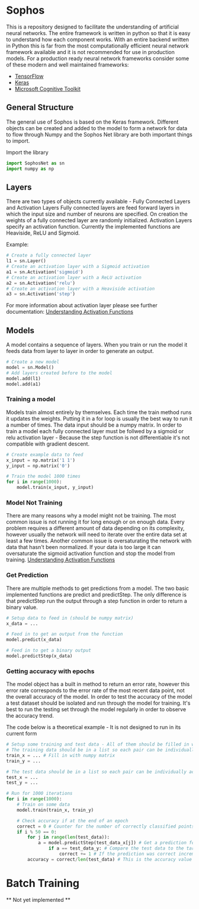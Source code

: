 # Sophos

This is a repository designed to facilitate the understanding of artificial neural networks. The entire framework is written in python so that it is easy to understand how each component works.
With an entire backend written in Python this is far from the most computationally efficient neural network framework available and it is not recommended for use in production models.
For a production ready neural network frameworks consider some of these modern and well maintained frameworks:
* [TensorFlow](https://www.tensorflow.org/)
* [Keras](https://keras.io/)
* [Microsoft Cognitive Toolkit](https://www.microsoft.com/en-us/cognitive-toolkit/)

## General Structure
The general use of Sophos is based on the Keras framework. Different objects can be created and added to the model to form a network for data to flow through
Numpy and the Sophos Net library are both important things to import.

Import the library
```python
import SophosNet as sn
import numpy as np
```

## Layers
There are two types of objects currently available - Fully Connected Layers and Activation Layers
Fully connected layers are feed forward layers in which the input size and number of neurons are specified. On creation the weights of a fully connected layer are randomly initialized.
Activation Layers specify an activation function. Currently the implemented functions are Heaviside, ReLU and Sigmoid.

Example:
```python
# Create a fully connected layer
l1 = sn.Layer()
# Create an activation layer with a Sigmoid activation
a1 = sn.Activation('sigmoid')
# Create an activation layer with a ReLU activation
a2 = sn.Activation('relu')
# Create an activation layer with a Heaviside activation
a3 = sn.Activation('step')
```

For more information about activation layer please see further documentation: [Understanding Activation Functions](https://github.com/hirshagarwal/Sophos/blob/master/Documentation/Activation.md)

## Models
A model contains a sequence of layers. When you train or run the model it feeds data from layer to layer in order to generate an output.

```python
# Create a new model
model = sn.Model()
# Add layers created before to the model
model.add(l1)
model.add(a1)
```

### Training a model
Models train almost entirely by themselves. Each time the train method runs it updates the weights. Putting it in a for loop is usually the best way to run it a number of times. The data input should be a numpy matrix.
In order to train a model each fully connected layer must be follwed by a sigmoid or relu activation layer - Because the step function is not differentiable it's not compatible with gradient descent.

```python
# Create example data to feed
x_input = np.matrix('1 1')
y_input = np.matrix('0')

# Train the model 1000 times
for i in range(1000):
	model.train(x_input, y_input)
```


### Model Not Training
There are many reasons why a model might not be training.
The most common issue is not running it for long enough or on enough data. Every problem requires a different amount of data depending on its complexity, however usually the network will need to iterate over the entire data set at least a few times. 
Another common issue is oversaturating the network with data that hasn't been normalized. If your data is too large it can oversaturate the sigmoid activation function and stop the model from training.
[Understanding Activation Functions](https://github.com/hirshagarwal/Sophos/blob/master/Documentation/Activation.md)


### Get Prediction
There are multiple methods to get predictions from a model. The two basic implemented functions are predict and predictStep. The only difference is that predictStep run the output through a step function in order to return a binary value.

```python
# Setup data to feed in (should be numpy matrix)
x_data = ...

# Feed in to get an output from the function
model.predict(x_data)

# Feed in to get a binary output
model.predictStep(x_data)
```


### Getting accuracy with epochs
The model object has a built in method to return an error rate, however this error rate corresponds to the error rate of the most recent data point, not the overall accuracy of the model. In order to test the accuracy of the model a test dataset should be isolated and run through the model for training.
It's best to run the testing set through the model regularly in order to observe the accuracy trend. 

The code below is a theoretical example - It is not designed to run in its current form

```python
# Setup some training and test data - All of them should be filled in with a numpy matrix
# The training data should be in a list so each pair can be individually accessed
train_x = ... # Fill in with numpy matrix
train_y = ...

# The test data should be in a list so each pair can be individually accessed
test_x = ...
test_y = ...

# Run for 1000 iterations
for i in range(1000):
	# Train on some data
	model.train(train_x, train_y)

	# Check accuracy if at the end of an epoch
	correct = 0 # Counter for the number of correctly classified points
	if i % 50 == 0:
		for j in range(len(test_data)):
			a = model.predictStep(test_data_x[j]) # Get a prediction for each point of test data
				if a == test_data_y: # Compare the test data to the target
					correct += 1 # If the prediction was correct increment the counter
		accuracy = correct/len(test_data) # This is the accuracy value
```

# Batch Training
** Not yet implemented **